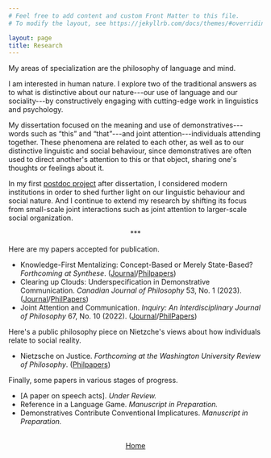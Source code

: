 ```yaml
---
# Feel free to add content and custom Front Matter to this file.
# To modify the layout, see https://jekyllrb.com/docs/themes/#overriding-theme-defaults

layout: page
title: Research
---
```


My areas of specialization are the philosophy of language and mind.

I am interested in human nature. I explore two of the traditional answers as to what is distinctive about our nature---our use of language and our sociality---by constructively engaging with cutting-edge work in linguistics and psychology.

My dissertation focused on the meaning and use of demonstratives---words such as <q>this</q> and <q>that</q>---and joint attention---individuals attending together. These phenomena are related to each other, as well as to our distinctive linguistic and social behaviour, since demonstratives are often used to direct another's attention to this or that object, sharing one's thoughts or feelings about it.

In my first <a href="https://www.ucd.ie/philosophy/research/postdocs/">postdoc project</a> after dissertation, I considered modern institutions in order to shed further light on our linguistic behaviour and social nature. And I continue to extend my research by shifting its focus from small-scale joint interactions such as joint attention to larger-scale social organization.

<center>***</center>

Here are my papers accepted for publication.

* Knowledge-First Mentalizing: Concept-Based or Merely State-Based? *Forthcoming at Synthese*. (<a href="https://doi.org/10.1007/s11229-025-05213-1">Journal</a>/<a href="https://philpapers.org/rec/HARKMC">Philpapers</a>)
* Clearing up Clouds: Underspecification in Demonstrative Communication. *Canadian Journal of Philosophy* 53, No. 1 (2023). (<a href="https://doi.org/10.1017/can.2023.26">Journal</a>/<a href="https://philpapers.org/rec/HARCUC">PhilPapers</a>)
* Joint Attention and Communication. *Inquiry: An Interdisciplinary Journal of Philosophy* 67, No. 10 (2022). (<a href="https://www.tandfonline.com/doi/abs/10.1080/0020174X.2022.2074101">Journal</a>/<a href="https://philpapers.org/rec/HARJAA-6">PhilPapers</a>)

Here's a public philosophy piece on Nietzche's views about how individuals relate to social reality.

* Nietzsche on Justice. *Forthcoming at the Washington University Review of Philosophy*. (<a href="https://philpapers.org/rec/HARNOJ-2">Philpapers</a>)

Finally, some papers in various stages of progress.

* [A paper on speech acts]. *Under Review.*
* Reference in a Language Game. *Manuscript in Preparation.*
* Demonstratives Contribute Conventional Implicatures. *Manuscript in Preparation.*

<br>

<center><a href="/">Home</a></center>
